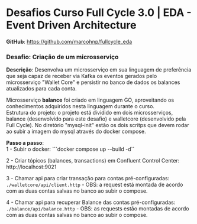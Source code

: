 # Desafios Curso Full Cycle 3.0 | EDA - Event Driven Architecture
**GitHub**: https://github.com/marcohnp/fullcycle_eda

### Desafio: Criação de um microsserviço
**Descrição**: Desenvolva um microsserviço em sua linguagem de preferência que seja capaz de receber via Kafka os eventos gerados pelo microsserviço "Wallet Core" e persistir no banco de dados os balances atualizados para cada conta.   

  

Microsserviço **balance** foi criado em linguagem GO, aproveitando os conhecimentos adquiridos nesta linguagem durante o curso.  
Estrutura do projeto: o projeto está dividido em dois microsserviços, balance (desenvolvido para este desafio) e walletcore (desenvolvido pela Full Cycle). No diretório "mysql-init" estão os dois scritps que devem rodar ao subir a imagem do mysql através do docker compose.

**Passo a passo**:  
1 - Subir o docker: ```docker compose up --build -d`` 
  
2 - Criar tópicos (balances, transactions) em Confluent Control Center: http://localhost:9021  
  
3 - Chamar api para criar transação para contas pré-configuradas: ```./walletcore/api/client.http``` - OBS: a request está montada de acordo com as duas contas salvas no banco ao subir o compose.
  
4 - Chamar api para recuperar Balance das contas pré-configuradas: ```./balance/api/balance.http``` - OBS: as requests estão montadas de acordo com as duas contas salvas no banco ao subir o compose.
